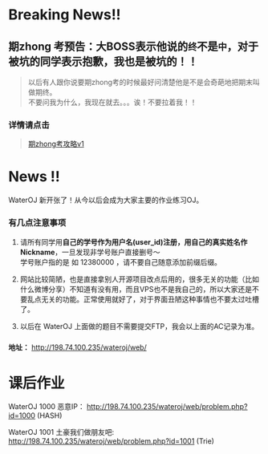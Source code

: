 # Breaking News!!
## 期zhong 考预告：大BOSS表示他说的`终`不是`中`，对于被坑的同学表示抱歉，我也是被坑的！！
> 以后有人跟你说要期zhong考的时候最好问清楚他是不是会奇葩地把期末叫做期终。  
> 不要问我为什么，我现在就去。。。诶！不要拉着我！！

### 详情请点击 
> [期zhong考攻略v1](finalterm.md)


# News !!
WaterOJ 新开张了！从今以后会成为大家主要的作业练习OJ。  

### 有几点注意事项
1. 请所有同学用**自己的学号作为用户名(user_id)**注册，用自己的**真实姓名作Nickname**，一旦发现非学号账户直接删号～   
   学号账户指的是 如 12380000 ，请不要自己随意添加前缀后缀。  

2. 网站比较简陋，也是直接拿别人开源项目改点后用的，很多无关的功能（比如什么微博分享）不知道有没有用，而且VPS也不是我自己的，所以大家还是不要乱点无关的功能。正常使用就好了，对于界面丑陋这种事情也不要太过吐槽了。  

3. 以后在 WaterOJ 上面做的题目不需要提交FTP，我会以上面的AC记录为准。  


###

**地址：** http://198.74.100.235/wateroj/web/

# 课后作业
WaterOJ 1000 恶意IP： http://198.74.100.235/wateroj/web/problem.php?id=1000        (HASH)  

WaterOJ 1001 土豪我们做朋友吧:  http://198.74.100.235/wateroj/web/problem.php?id=1001  (Trie)

